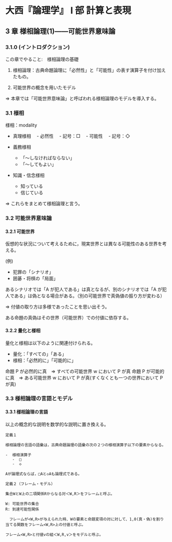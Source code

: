# 大西『論理学』 I 部 計算と表現

## 3 章 様相論理(1)――可能世界意味論

### 3.1.0 (イントロダクション)

この章でやること:　様相論理の基礎

1. 様相論理：古典命題論理に「必然性」と「可能性」の表す演算子を付け加えたもの。

2. 可能世界の概念を用いたモデル

=> 本章では「可能世界意味論」と呼ばわれる様相論理のモデルを導入する。

### 3.1 様相

様相：modality

- 真理様相
  　- 必然性
  　- 記号：□
  　- 可能性
  　- 記号：◇

- 義務様相

  - 「〜しなければならない」
  - 「〜してもよい」

- 知識・信念様相
  - 知っている
  - 信じている

=> これらをまとめて様相論理と言う。

### 3.2 可能世界意味論

#### 3.2.1 可能世界

仮想的な状況について考えるために，現実世界とは異なる可能性のある世界を考える。

(例)

- 犯罪の「シナリオ」
- 囲碁・将棋の「局面」

あるシナリオでは「A が犯人である」は真となるが、別のシナリオでは「A が犯人である」は偽となる場合がある。（別の可能世界で真偽値の振り方が変わる）

=> 付値の取り方は多様であったことを思い出そう。

ある命題の真偽はその世界（可能世界）での付値に依存する。

#### 3.2.2 量化と様相

量化と様相は以下のように関連付けられる。

- 量化：「すべての」「ある」
- 様相：「必然的に」「可能的に」

命題 P が必然的に真　=> すべての可能世界 w において P が真
命題 P が可能的に真　=> ある可能世界 w において P が真(すくなくとも一つの世界において P が真)

### 3.3 様相論理の言語とモデル

#### 3.3.1 様相論理の言語

以上の概念的な説明を数学的な説明に置き換える。

```
定義１

様相論理の言語の語彙は，古典命題論理の語彙の次の２つの様相演算子以下の要素からなる。

-  様相演算子
   -  □
   -  ◇

Aが論理式ならば，□Aと◇Aも論理式である。
```

```
定義２（フレーム・モデル）

集合WとW上の二項関係Rからなる対＜W,R＞をフレームと呼ぶ。

W: 可能世界の集合
R: 到達可能性関係

　フレームが<W,R>が与えられた時、Wの要素と命題変項の対に対して、1,0(真・偽)を割り当てる関数をフレーム<W,R>上の付値と呼ぶ。

フレーム<W,R>と付値vの組＜W,R,v＞をモデルと呼ぶ。
```
